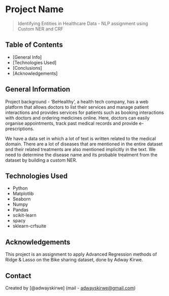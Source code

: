# Project Name
> Identifying Entities in Healthcare Data - NLP assignment using Custom NER and CRF


## Table of Contents
* [General Info]
* [Technologies Used]
* [Conclusions]
* [Acknowledgements]

<!-- You can include any other section that is pertinent to your problem -->

## General Information
Project background - ‘BeHealthy’, a health tech company, has a web platform that allows doctors to list their services and manage patient interactions and provides services for patients such as booking interactions with doctors and ordering medicines online. Here, doctors can easily organise appointments, track past medical records and provide e-prescriptions.

We have a data set in which a lot of text is written related to the medical domain. There are a lot of diseases that are mentioned in the entire dataset and their related treatments are also mentioned implicitly in the text. We need to determine the disease name and its probable treatment from the dataset by building a custom NER.

<!-- You don't have to answer all the questions - just the ones relevant to your project. -->



<!-- You don't have to answer all the questions - just the ones relevant to your project. -->


## Technologies Used
- Python
- Matplotlib
- Seaborn
- Numpy
- Pandas
- scikit-learn
- spacy
- sklearn-crfsuite

<!-- As the libraries versions keep on changing, it is recommended to mention the version of library used in this project -->

## Acknowledgements
This project is an assignment to apply Advanced Regression methods of Ridge & Lasso on the Bike sharing dataset, done by Adway Kirwe.

## Contact
Created by [@adwayskirwe] (mail - adwayskirwe@gmail.com) 


<!-- Optional -->
<!-- ## License -->
<!-- This project is open source and available under the [... License](). -->

<!-- You don't have to include all sections - just the one's relevant to your project -->